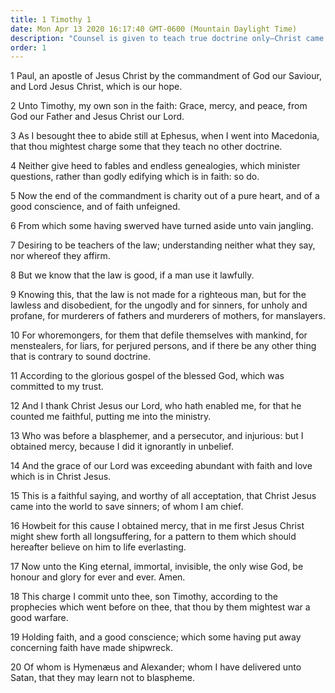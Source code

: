 ```yaml
---
title: 1 Timothy 1
date: Mon Apr 13 2020 16:17:40 GMT-0600 (Mountain Daylight Time)
description: "Counsel is given to teach true doctrine only—Christ came to save repentant sinners."
order: 1
---
```


1 Paul, an apostle of Jesus Christ by the commandment of God our Saviour, and Lord Jesus Christ, which is our hope.

2 Unto Timothy, my own son in the faith: Grace, mercy, and peace, from God our Father and Jesus Christ our Lord.

3 As I besought thee to abide still at Ephesus, when I went into Macedonia, that thou mightest charge some that they teach no other doctrine.

4 Neither give heed to fables and endless genealogies, which minister questions, rather than godly edifying which is in faith: so do.

5 Now the end of the commandment is charity out of a pure heart, and of a good conscience, and of faith unfeigned.

6 From which some having swerved have turned aside unto vain jangling.

7 Desiring to be teachers of the law; understanding neither what they say, nor whereof they affirm.

8 But we know that the law is good, if a man use it lawfully.

9 Knowing this, that the law is not made for a righteous man, but for the lawless and disobedient, for the ungodly and for sinners, for unholy and profane, for murderers of fathers and murderers of mothers, for manslayers.

10 For whoremongers, for them that defile themselves with mankind, for menstealers, for liars, for perjured persons, and if there be any other thing that is contrary to sound doctrine.

11 According to the glorious gospel of the blessed God, which was committed to my trust.

12 And I thank Christ Jesus our Lord, who hath enabled me, for that he counted me faithful, putting me into the ministry.

13 Who was before a blasphemer, and a persecutor, and injurious: but I obtained mercy, because I did it ignorantly in unbelief.

14 And the grace of our Lord was exceeding abundant with faith and love which is in Christ Jesus.

15 This is a faithful saying, and worthy of all acceptation, that Christ Jesus came into the world to save sinners; of whom I am chief.

16 Howbeit for this cause I obtained mercy, that in me first Jesus Christ might shew forth all longsuffering, for a pattern to them which should hereafter believe on him to life everlasting.

17 Now unto the King eternal, immortal, invisible, the only wise God, be honour and glory for ever and ever. Amen.

18 This charge I commit unto thee, son Timothy, according to the prophecies which went before on thee, that thou by them mightest war a good warfare.

19 Holding faith, and a good conscience; which some having put away concerning faith have made shipwreck.

20 Of whom is Hymenæus and Alexander; whom I have delivered unto Satan, that they may learn not to blaspheme.
